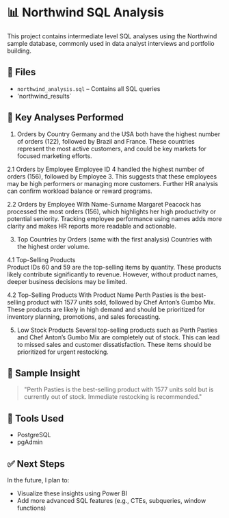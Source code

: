 # 📊 Northwind SQL Analysis

This project contains intermediate level SQL analyses using the Northwind sample database, commonly used in data analyst interviews and portfolio building.

## 📁 Files

- `northwind_analysis.sql` – Contains all SQL queries
- 'northwind_results` 

## 🧠 Key Analyses Performed

1. Orders by Country
Germany and the USA both have the highest number of orders (122), followed by Brazil and France. These countries represent the most active customers, and could be key markets for focused marketing efforts.

2.1 Orders by Employee
   Employee ID 4 handled the highest number of orders (156), followed by Employee 3. This suggests that these employees may      be high performers or managing more customers. Further HR analysis can confirm workload balance or reward programs.

2.2 Orders by Employee With Name-Surname
   Margaret Peacock has processed the most orders (156), which highlights her high productivity or potential seniority.          Tracking employee performance using names adds more clarity and makes HR reports more readable and actionable.

3. Top Countries by Orders  (same with the first analysis)
Countries with the highest order volume.

4.1 Top-Selling Products  
   Product IDs 60 and 59 are the top-selling items by quantity. These products likely contribute significantly to revenue.       However, without product names, deeper business decisions may be limited.

4.2 Top-Selling Products With Product Name
   Perth Pasties is the best-selling product with 1577 units sold, followed by Chef Anton’s Gumbo Mix. These products are        likely in high demand and should be prioritized for inventory planning, promotions, and sales forecasting.

5. Low Stock Products
Several top-selling products such as Perth Pasties and Chef Anton’s Gumbo Mix are completely out of stock. This can lead to missed sales and customer dissatisfaction. These items should be prioritized for urgent restocking.

## 📝 Sample Insight

> "Perth Pasties is the best-selling product with 1577 units sold but is currently out of stock. Immediate restocking is recommended."

## 📌 Tools Used

- PostgreSQL
- pgAdmin

## ✅ Next Steps

In the future, I plan to:
- Visualize these insights using Power BI
- Add more advanced SQL features (e.g., CTEs, subqueries, window functions)

